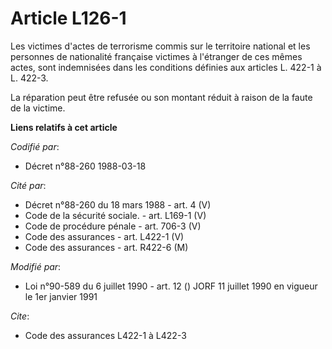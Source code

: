 # Article L126-1

Les victimes d'actes de terrorisme commis sur le territoire national et les personnes de nationalité française victimes à
l'étranger de ces mêmes actes, sont indemnisées dans les conditions définies aux articles L. 422-1 à L. 422-3.

La réparation peut être refusée ou son montant réduit à raison de la faute de la victime.

**Liens relatifs à cet article**

_Codifié par_:

  - Décret n°88-260 1988-03-18

_Cité par_:

  - Décret n°88-260 du 18 mars 1988 - art. 4 (V)
  - Code de la sécurité sociale. - art. L169-1 (V)
  - Code de procédure pénale - art. 706-3 (V)
  - Code des assurances - art. L422-1 (V)
  - Code des assurances - art. R422-6 (M)

_Modifié par_:

  - Loi n°90-589 du 6 juillet 1990 - art. 12 () JORF 11 juillet 1990 en vigueur le 1er janvier 1991

_Cite_:

  - Code des assurances L422-1 à L422-3
